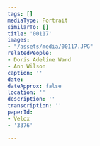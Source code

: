 ```yaml
---
tags: []
mediaType: Portrait
similarTo: []
title: '00117'
images:
- "/assets/media/00117.JPG"
relatedPeople:
- Doris Adeline Ward
- Ann Wilson
caption: ''
date: 
dateApprox: false
location: ''
description: ''
transcription: ''
paperId:
- Velox
- '3376'

---
```

